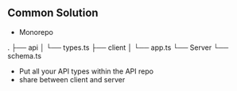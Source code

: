 ## Common Solution

- Monorepo

.
├── api
│   └── types.ts
├── client
│   └── app.ts
└── Server
    └── schema.ts

- Put all your API types within the API repo
- share between client and server